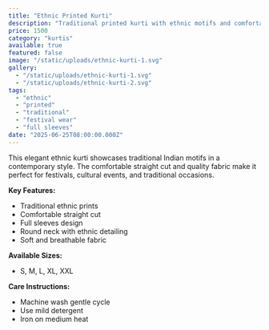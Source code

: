 ```yaml
---
title: "Ethnic Printed Kurti"
description: "Traditional printed kurti with ethnic motifs and comfortable straight cut. Perfect for festivals and cultural events. Features full sleeves and round neck design."
price: 1500
category: "kurtis"
available: true
featured: false
image: "/static/uploads/ethnic-kurti-1.svg"
gallery: 
  - "/static/uploads/ethnic-kurti-1.svg"
  - "/static/uploads/ethnic-kurti-2.svg"
tags: 
  - "ethnic"
  - "printed"
  - "traditional"
  - "festival wear"
  - "full sleeves"
date: "2025-06-25T08:00:00.000Z"
---
```


This elegant ethnic kurti showcases traditional Indian motifs in a contemporary style. The comfortable straight cut and quality fabric make it perfect for festivals, cultural events, and traditional occasions.

**Key Features:**
- Traditional ethnic prints
- Comfortable straight cut
- Full sleeves design
- Round neck with ethnic detailing
- Soft and breathable fabric

**Available Sizes:**
- S, M, L, XL, XXL

**Care Instructions:**
- Machine wash gentle cycle
- Use mild detergent
- Iron on medium heat